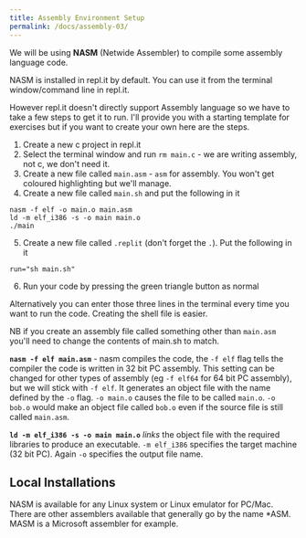 ```yaml
---
title: Assembly Environment Setup
permalink: /docs/assembly-03/
---
```


We will be using **NASM** (Netwide Assembler) to compile some assembly language code.  

NASM is installed in repl.it by default. You can use it from the terminal window/command line in repl.it.  

However repl.it doesn't directly support Assembly language so we have to take a few steps to get it to run. I'll provide you with a starting template for exercises but if you want to create your own here are the steps.

1. Create a new c project in repl.it
2. Select the terminal window and run `rm main.c` - we are writing assembly, not c, we don't need it.
3. Create a new file called `main.asm` - `asm` for assembly. You won't get coloured highlighting but we'll manage.
4. Create a new file called `main.sh` and put the following in it  

```console 
nasm -f elf -o main.o main.asm
ld -m elf_i386 -s -o main main.o
./main
```
5. Create a new file called `.replit` (don't forget the `.`). Put the following in it
```
run="sh main.sh"
```
6. Run your code by pressing the green triangle button as normal


Alternatively you can enter those three lines in the terminal every time you want to run the code. Creating the shell file is easier. 

NB if you create an assembly file called something other than `main.asm` you'll need to change the contents of main.sh to match.

**`nasm -f elf main.asm`** - nasm compiles the code, the `-f elf` flag tells the compiler the code is written in 32 bit PC assembly. This setting can be changed for other types of assembly (eg `-f elf64` for 64 bit PC assembly), but we will stick with `-f elf`. It generates an object file with the name defined by the `-o` flag. `-o main.o` causes the file to be called `main.o`. `-o bob.o` would make an object file called `bob.o` even if the source file is still called `main.asm`.  

**`ld -m elf_i386 -s -o main main.o`** *links* the object file with the required libraries to produce an executable. `-m elf_i386` specifies the target machine (32 bit PC). Again `-o` specifies the output file name.  

## Local Installations

NASM is available for any Linux system or Linux emulator for PC/Mac. There are other assemblers available that generally go by the name *ASM. MASM is a Microsoft assembler for example.  

